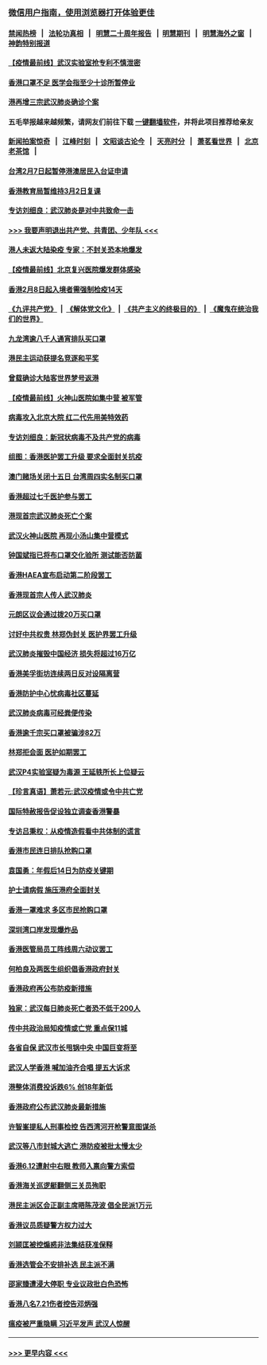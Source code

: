 ### [微信用户指南，使用浏览器打开体验更佳](https://github.com/gfw-breaker/banned-news1/blob/master/indexes/wechat-guide.md?t=0)
#### [禁闻热榜](热点新闻.md?t=0)  &nbsp;&nbsp;|&nbsp;&nbsp; [法轮功真相](https://github.com/gfw-breaker/truth/blob/master/README.md?t=0) &nbsp;&nbsp;|&nbsp;&nbsp; [明慧二十周年报告](https://github.com/gfw-breaker/mh-reports/blob/master/README.md?t=0) &nbsp;&nbsp;|&nbsp;&nbsp;[明慧期刊](https://github.com/gfw-breaker/mh-qikan) &nbsp;&nbsp;|&nbsp;&nbsp; [明慧海外之窗](https://github.com/gfw-breaker/mh-news/blob/master/README.md?t=0) &nbsp;&nbsp;|&nbsp;&nbsp; [神韵特别报道](https://github.com/gfw-breaker/mh-news/blob/master/shenyun.md?t=0)
#### [【疫情最前线】武汉实验室抢专利不慎泄密](../pages/nsc415/n11850310.md?t=02080044) 
#### [香港口罩不足 医学会指至少十诊所暂停业](../pages/nsc415/n11850301.md?t=02080044) 
#### [港再增三宗武汉肺炎确诊个案](../pages/nsc415/n11850328.md?t=02080044) 
#### 五毛举报越来越频繁，请网友们前往下载 [一键翻墙软件](https://github.com/gfw-breaker/ssr-accounts)，并将此项目推荐给亲友
#### [新闻拍案惊奇](https://github.com/gfw-breaker/banned-news1/blob/master/pages/link4.md) &nbsp;&nbsp;|&nbsp;&nbsp; [江峰时刻](https://github.com/gfw-breaker/banned-news1/blob/master/pages/link4.md) &nbsp;&nbsp;|&nbsp;&nbsp; [文昭谈古论今](https://github.com/gfw-breaker/banned-news1/blob/master/pages/link4.md) &nbsp;&nbsp;|&nbsp;&nbsp; [天亮时分](https://github.com/gfw-breaker/banned-news1/blob/master/pages/link4.md) &nbsp;&nbsp;|&nbsp;&nbsp; [萧茗看世界](https://github.com/gfw-breaker/banned-news1/blob/master/pages/link4.md) &nbsp;&nbsp;|&nbsp;&nbsp; [北京老茶馆](https://github.com/gfw-breaker/banned-news1/blob/master/pages/link4.md) &nbsp;&nbsp;|&nbsp;&nbsp; 
#### [台湾2月7日起暂停港澳居民入台证申请](../pages/nsc415/n11850304.md?t=02080044) 
#### [香港教育局暂维持3月2日复课](../pages/nsc415/n11850260.md?t=02080044) 
#### [专访刘细良：武汉肺炎是对中共致命一击](../pages/nsc415/n11849934.md?t=02080044) 
#### [>>> 我要声明退出共产党、共青团、少年队 <<<](https://github.com/begood0513/goodnews/blob/master/quit/letter.md) 
#### [港人未返大陆染疫 专家：不封关恐本地爆发](../pages/nsc415/n11848021.md?t=02080044) 
#### [【疫情最前线】北京复兴医院爆发群体感染](../pages/nsc415/n11847626.md?t=02080044) 
#### [香港2月8日起入境者需强制检疫14天](../pages/nsc415/n11847658.md?t=02080044) 
#### [《九评共产党》](https://github.com/begood0513/9ping.md/blob/master/README.md) &nbsp;|&nbsp; [《解体党文化》](../../../../jtdwh.md/blob/master/README.md)  &nbsp;|&nbsp; [《共产主义的终极目的》](../../../../gczydzjmd.md/blob/master/README.md) &nbsp;|&nbsp; [《魔鬼在统治我们的世界》](../../../../mgztzwmdsj.md/blob/master/README.md) 
#### [九龙湾逾八千人通宵排队买口罩](../pages/nsc415/n11847647.md?t=02080044) 
#### [港民主运动获提名竞逐和平奖](../pages/nsc415/n11847633.md?t=02080044) 
#### [曾载确诊大陆客世界梦号返港](../pages/nsc415/n11847608.md?t=02080044) 
#### [【疫情最前线】火神山医院如集中营 被军管](../pages/nsc415/n11847524.md?t=02080044) 
#### [病毒攻入北京大院 红二代先用美特效药](../pages/nsc415/n11847427.md?t=02080044) 
#### [专访刘细良：新冠状病毒不及共产党的病毒](../pages/nsc415/n11847164.md?t=02080044) 
#### [组图：香港医护罢工升级 要求全面封关抗疫](../pages/nsc415/n11844107.md?t=02080044) 
#### [澳门赌场关闭十五日 台湾周四实名制买口罩](../pages/nsc415/n11845083.md?t=02080044) 
#### [香港超过七千医护参与罢工](../pages/nsc415/n11845051.md?t=02080044) 
#### [港现首宗武汉肺炎死亡个案](../pages/nsc415/n11844998.md?t=02080044) 
#### [武汉火神山医院 再现小汤山集中营模式](../pages/nsc415/n11844763.md?t=02080044) 
#### [钟国斌指已将布口罩交化验所 测试能否防菌](../pages/nsc415/n11842783.md?t=02080044) 
#### [香港HAEA宣布启动第二阶段罢工](../pages/nsc415/n11842723.md?t=02080044) 
#### [香港现首宗人传人武汉肺炎](../pages/nsc415/n11842766.md?t=02080044) 
#### [元朗区议会通过拨20万买口罩](../pages/nsc415/n11842754.md?t=02080044) 
#### [讨好中共权贵 林郑伪封关 医护界罢工升级](../pages/nsc415/n11842359.md?t=02080044) 
#### [武汉肺炎摧毁中国经济 损失将超过16万亿](../pages/nsc415/n11839723.md?t=02080044) 
#### [香港美孚街坊连续两日反对设隔离营](../pages/nsc415/n11839962.md?t=02080044) 
#### [香港防护中心忧病毒社区蔓延](../pages/nsc415/n11839933.md?t=02080044) 
#### [武汉肺炎病毒可经粪便传染](../pages/nsc415/n11839939.md?t=02080044) 
#### [香港逾千宗买口罩被骗涉82万](../pages/nsc415/n11839914.md?t=02080044) 
#### [林郑拒会面 医护如期罢工](../pages/nsc415/n11839892.md?t=02080044) 
#### [武汉P4实验室疑为毒源 王延轶所长上位疑云](../pages/nsc415/n11835543.md?t=02080044) 
#### [【珍言真语】萧若元:武汉疫情或令中共亡党](../pages/nsc415/n11829394.md?t=02080044) 
#### [国际特赦报告促设独立调查香港警暴](../pages/nsc415/n11833845.md?t=02080044) 
#### [专访吕秉权：从疫情造假看中共体制的谎言](../pages/nsc415/n11833813.md?t=02080044) 
#### [香港市民连日排队抢购口罩](../pages/nsc415/n11833794.md?t=02080044) 
#### [袁国勇：年假后14日为防疫关键期](../pages/nsc415/n11831088.md?t=02080044) 
#### [护士请病假 施压港府全面封关](../pages/nsc415/n11831030.md?t=02080044) 
#### [香港一罩难求 多区市民抢购口罩](../pages/nsc415/n11831002.md?t=02080044) 
#### [深圳湾口岸发现爆炸品](../pages/nsc415/n11828802.md?t=02080044) 
#### [香港医管局员工阵线周六动议罢工](../pages/nsc415/n11828762.md?t=02080044) 
#### [何柏良及两医生组织倡香港政府封关](../pages/nsc415/n11828749.md?t=02080044) 
#### [香港政府再公布防疫新措施](../pages/nsc415/n11828716.md?t=02080044) 
#### [独家：武汉每日肺炎死亡者恐不低于200人](../pages/nsc415/n11828240.md?t=02080044) 
#### [传中共政治局知疫情或亡党 重点保11城](../pages/nsc415/n11828145.md?t=02080044) 
#### [各省自保 武汉市长甩锅中央 中国巨变将至](../pages/nsc415/n11828021.md?t=02080044) 
#### [武汉人学香港 喊加油齐合唱 提五大诉求](../pages/nsc415/n11827046.md?t=02080044) 
#### [港整体消费投诉跌6% 创18年新低](../pages/nsc415/n11817280.md?t=02080044) 
#### [香港政府公布武汉肺炎最新措施](../pages/nsc415/n11817152.md?t=02080044) 
#### [许智峯提私人刑事检控 告西湾河开枪警意图谋杀](../pages/nsc415/n11817132.md?t=02080044) 
#### [武汉等八市封城大逃亡 港防疫被批太慢太少](../pages/nsc415/n11817058.md?t=02080044) 
#### [香港6.12遭射中右眼 教师入禀向警方索偿](../pages/nsc415/n11814678.md?t=02080044) 
#### [香港海关巡逻艇翻侧三关员殉职](../pages/nsc415/n11814604.md?t=02080044) 
#### [港民主派区会正副主席晤陈茂波 倡全民派1万元](../pages/nsc415/n11814582.md?t=02080044) 
#### [香港议员质疑警方权力过大](../pages/nsc415/n11814560.md?t=02080044) 
#### [刘颕匡被控煽惑非法集结获准保释](../pages/nsc415/n11811727.md?t=02080044) 
#### [香港选管会不安排补选 民主派不满](../pages/nsc415/n11811691.md?t=02080044) 
#### [邵家臻遭浸大停职 专业议政批白色恐怖](../pages/nsc415/n11811670.md?t=02080044) 
#### [香港八名7.21伤者控告邓炳强](../pages/nsc415/n11811623.md?t=02080044) 
#### [瘟疫被严重隐瞒 习近平发声 武汉人惊醒](../pages/nsc415/n11811186.md?t=02080044) 

----
#### [ >>> 更早内容 <<< ](../indexes/nsc415-earlier.md)
